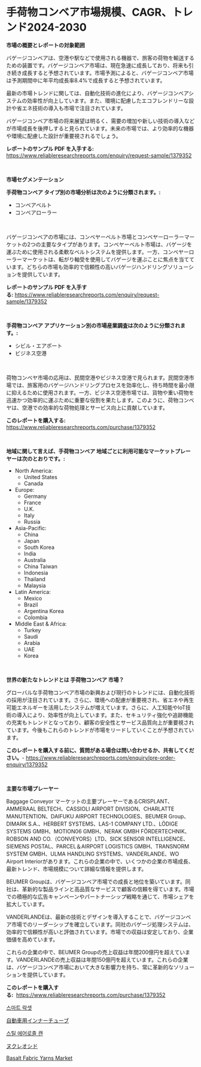 <p><h1>手荷物コンベア市場規模、CAGR、トレンド2024-2030</h1></p><p><strong>市場の概要とレポートの対象範囲</strong></p>
<p><p>バゲージコンベアは、空港や駅などで使用される機器で、旅客の荷物を輸送するための装置です。バゲージコンベア市場は、現在急速に成長しており、将来も引き続き成長すると予想されています。市場予測によると、バゲージコンベア市場は予測期間中に年平均成長率8.4%で成長すると予想されています。</p><p>最新の市場トレンドに関しては、自動化技術の進化により、バゲージコンベアシステムの効率性が向上しています。また、環境に配慮したエコフレンドリーな設計や省エネ技術の導入も市場で注目されています。</p><p>バゲージコンベア市場の将来展望は明るく、需要の増加や新しい技術の導入などが市場成長を後押しすると見られています。未来の市場では、より効率的な機器や環境に配慮した設計が重要視されるでしょう。</p></p>
<p><strong>レポートのサンプル PDF を入手する:</strong> <a href="https://www.reliableresearchreports.com/enquiry/request-sample/1379352">https://www.reliableresearchreports.com/enquiry/request-sample/1379352</a></p>
<p>&nbsp;</p>
<p><strong>市場セグメンテーション</strong></p>
<p><strong>手荷物コンベア タイプ別の市場分析は次のように分類されます。:</strong></p>
<p><ul><li>コンベアベルト</li><li>コンベアローラー</li></ul></p>
<p>&nbsp;</p>
<p><p>バゲージコンベアの市場には、コンベヤーベルト市場とコンベヤーローラーマーケットの2つの主要なタイプがあります。コンベヤーベルト市場は、バゲージを運ぶために使用される柔軟なベルトシステムを提供します。一方、コンベヤーローラーマーケットは、転がり軸受を使用してバゲージを運ぶことに焦点を当てています。どちらの市場も効率的で信頼性の高いバゲージハンドリングソリューションを提供しています。</p></p>
<p><strong>レポートのサンプル PDF を入手する:</strong>&nbsp;<a href="https://www.reliableresearchreports.com/enquiry/request-sample/1379352">https://www.reliableresearchreports.com/enquiry/request-sample/1379352</a></p>
<p>&nbsp;</p>
<p><strong> 手荷物コンベア アプリケーション別の市場産業調査は次のように分類されます。:</strong></p>
<p><ul><li>シビル・エアポート</li><li>ビジネス空港</li></ul></p>
<p>&nbsp;</p>
<p><p>荷物コンベヤ市場の応用は、民間空港やビジネス空港で見られます。民間空港市場では、旅客用のバゲージハンドリングプロセスを効率化し、待ち時間を最小限に抑えるために使用されます。一方、ビジネス空港市場では、貨物や重い荷物を迅速かつ効率的に運ぶために重要な役割を果たします。このように、荷物コンベヤは、空港での効率的な荷物処理とサービス向上に貢献しています。</p></p>
<p><strong>このレポートを購入する:</strong>&nbsp; <a href="https://www.reliableresearchreports.com/purchase/1379352">https://www.reliableresearchreports.com/purchase/1379352</a></p>
<p>&nbsp;</p>
<p><strong>地域に関して言えば、手荷物コンベア 地域ごとに利用可能なマーケットプレーヤーは次のとおりです。:</strong></p>
<p><ul>
    <li>
        North America:
        <ul>
            <li>United States</li>
            <li>Canada</li>
        </ul>
    </li>
    <li>
        Europe:
        <ul>
            <li>Germany</li>
            <li>France</li>
            <li>U.K.</li>
            <li>Italy</li>
            <li>Russia</li>
        </ul>
    </li>
    <li>
        Asia-Pacific:
        <ul>
            <li>China</li>
            <li>Japan</li>
            <li>South Korea</li>
            <li>India</li>
            <li>Australia</li>
            <li>China Taiwan</li>
            <li>Indonesia</li>
            <li>Thailand</li>
            <li>Malaysia</li>
        </ul>
    </li>
    <li>
        Latin America:
        <ul>
            <li>Mexico</li>
            <li>Brazil</li>
            <li>Argentina Korea</li>
            <li>Colombia</li>
        </ul>
    </li>
    <li>
        Middle East & Africa:
        <ul>
            <li>Turkey</li>
            <li>Saudi</li>
            <li>Arabia</li>
            <li>UAE</li>
            <li>Korea</li>
        </ul>
    </li>
    </ul></p>
<p>&nbsp;</p>
<p><strong>世界の新たなトレンドとは 手荷物コンベア 市場？</strong></p>
<p><p>グローバルな手荷物コンベア市場の新興および現行のトレンドには、自動化技術の採用が注目されています。さらに、環境への配慮が重要視され、省エネや再生可能エネルギーを活用したシステムが増えています。さらに、人工知能やIoT技術の導入により、効率性が向上しています。また、セキュリティ強化や追跡機能の充実もトレンドとなっており、顧客の安全性とサービス品質向上が重要視されています。今後もこれらのトレンドが市場をリードしていくことが予想されています。</p></p>
<p><strong>このレポートを購入する前に、質問がある場合は問い合わせるか、共有してください。</strong>- <a href="https://www.reliableresearchreports.com/enquiry/pre-order-enquiry/1379352">https://www.reliableresearchreports.com/enquiry/pre-order-enquiry/1379352</a></p>
<p>&nbsp;</p>
<p><strong>主要な市場プレーヤー</strong></p>
<p><p>Baggage Conveyor マーケットの主要プレーヤーであるCRISPLANT、AMMERAAL BELTECH、CASSIOLI AIRPORT DIVISION、CHARLATTE MANUTENTION、DAIFUKU AIRPORT TECHNOLOGIES、BEUMER Group、DIMARK S.A.、HERBERT SYSTEMS、LAS-1 COMPANY LTD.、LÖDIGE SYSTEMS GMBH、MOTION06 GMBH、NERAK GMBH FÖRDERTECHNIK、ROBSON AND CO.（CONVEYORS）LTD、SICK SENSOR INTELLIGENCE、SIEMENS POSTAL、PARCEL＆AIRPORT LOGISTICS GMBH、TRANSNORM SYSTEM GMBH、ULMA HANDLING SYSTEMS、VANDERLANDE、WO Airport Interiorがあります。これらの企業の中で、いくつかの企業の市場成長、最新トレンド、市場規模について詳細な情報を提供します。</p><p>BEUMER Groupは、バゲージコンベア市場での成長と地位を築いています。同社は、革新的な製品ラインと高品質なサービスで顧客の信頼を得ています。市場での積極的な広告キャンペーンやパートナーシップ戦略を通じて、市場シェアを拡大しています。</p><p>VANDERLANDEは、最新の技術とデザインを導入することで、バゲージコンベア市場でのリーダーシップを確立しています。同社のバゲージ処理システムは、効率的で信頼性が高いと評価されています。市場での収益は安定しており、企業価値を高めています。</p><p>これらの企業の中で、BEUMER Groupの売上収益は年間200億円を超えています。VANDERLANDEの売上収益は年間150億円を超えています。これらの企業は、バゲージコンベア市場において大きな影響力を持ち、常に革新的なソリューションを提供しています。</p></p>
<p><strong>このレポートを購入する:</strong>&nbsp;&nbsp;<a href="https://www.reliableresearchreports.com/purchase/1379352">https://www.reliableresearchreports.com/purchase/1379352</a></p>
<p><p><a href="https://medium.com/@ieremiapadurariu20221/%EC%8A%A4%EB%A7%88%ED%8A%B8-%EC%9E%A0%EA%B8%88%EC%9E%A5%EC%B9%98-%EC%8B%9C%EC%9E%A5-%EC%A7%80%ED%91%9C-%ED%95%B4%EB%8F%85-%EC%8B%9C%EC%9E%A5-%EC%A0%90%EC%9C%A0%EC%9C%A8-%ED%8A%B8%EB%A0%8C%EB%93%9C-%EB%B0%8F-%EC%84%B1%EC%9E%A5-%ED%8C%A8%ED%84%B4-32a0102c2bcf">스마트 락셋</a></p><p><a href="https://medium.com/@santosuigrtley997836/%E8%87%AA%E5%8B%95%E8%BB%8A%E7%94%A8%E3%82%A4%E3%83%B3%E3%83%8A%E3%83%BC%E3%83%81%E3%83%A5%E3%83%BC%E3%83%96%E3%81%AE%E5%B8%82%E5%A0%B4%E3%82%B7%E3%82%A7%E3%82%A2%E3%81%AE%E9%80%B2%E5%8C%96%E3%81%A8%E5%B8%82%E5%A0%B4%E6%88%90%E9%95%B7%E3%83%88%E3%83%AC%E3%83%B3%E3%83%892024%E5%B9%B4%E3%81%8B%E3%82%892031%E5%B9%B4%E3%81%BE%E3%81%A7-4cdb814d4900">自動車用インナーチューブ</a></p><p><a href="https://medium.com/@avramcornescu20221/%EA%B0%95%EC%B2%A0-%EC%97%90%EC%96%B4%EB%A1%9C%EC%A1%B8-%EC%BA%94-%EC%8B%9C%EC%9E%A5-%EA%B7%9C%EB%AA%A8-%EB%B0%8F-%EC%8B%9C%EC%9E%A5-%EB%8F%99%ED%96%A5-%EC%99%84%EC%A0%84%ED%95%9C-%EC%82%B0%EC%97%85-%EA%B0%9C%EC%9A%94-2024%EB%85%84%EB%B6%80%ED%84%B0-2031%EB%85%84-fcbf2d0c71e7">스틸 에어로졸 캔</a></p><p><a href="https://medium.com/@coraltrout1923/%E3%83%8C%E3%82%AF%E3%83%AC%E3%82%AA%E3%82%B7%E3%83%89%E5%B8%82%E5%A0%B4%E3%81%AF-2031%E5%B9%B4%E3%81%BE%E3%81%A7%E3%81%AE%E5%B8%82%E5%A0%B4%E3%82%B7%E3%82%A7%E3%82%A2-%E8%A6%8F%E6%A8%A1-%E3%81%8A%E3%82%88%E3%81%B3%E4%BA%88%E6%B8%AC%E3%82%92%E9%87%8D%E7%82%B9%E3%81%AB%E3%81%97%E3%81%A6%E3%81%84%E3%81%BE%E3%81%99-910d807d5e15">ヌクレオシド</a></p><p><a href="https://github.com/Sherrillcrooksxa8i18ucf2m/Market-Research-Report-List-1/blob/main/basalt-fabric-yarns-market.md">Basalt Fabric Yarns Market</a></p></p>